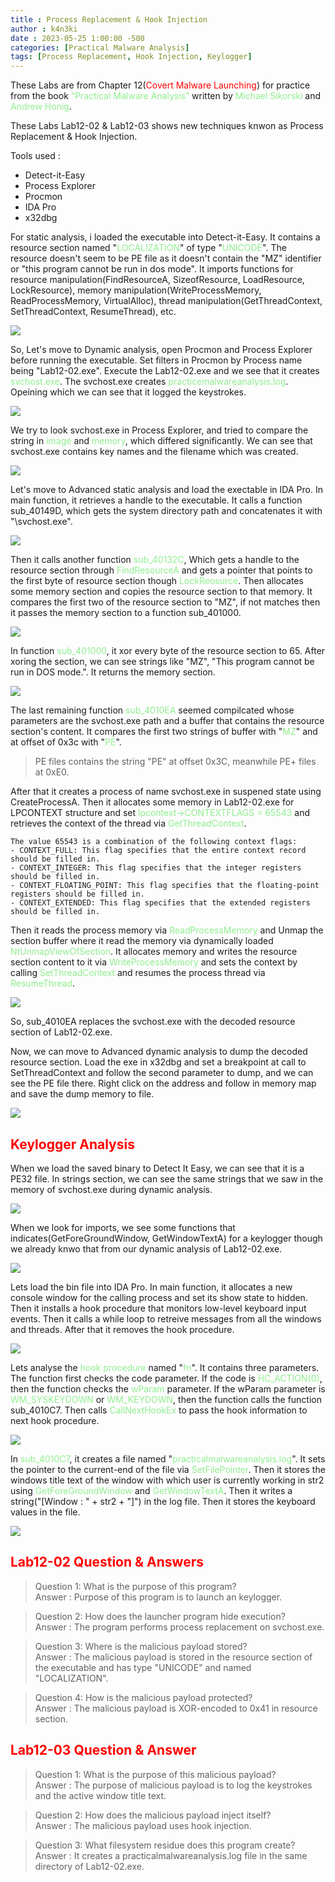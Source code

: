 ```yaml
---
title : Process Replacement & Hook Injection
author : k4n3ki
date : 2023-05-25 1:00:00 -500
categories: [Practical Malware Analysis]
tags: [Process Replacement, Hook Injection, Keylogger]
---
```


These Labs are from Chapter 12(<span style="color:red">Covert Malware Launching</span>) for practice from the book <span style="color:lightgreen">“Practical Malware Analysis”</span> written by <span style="color:lightgreen">Michael Sikorski</span> and <span style="color:lightgreen">Andrew Honig</span>.

These Labs Lab12-02 & Lab12-03 shows new techniques knwon as Process Replacement & Hook Injection. 

Tools used :
- Detect-it-Easy
- Process Explorer
- Procmon
- IDA Pro
- x32dbg

For static analysis, i loaded the executable into Detect-it-Easy. It contains a resource section named "<span style="color:lightgreen">LOCALIZATION</span>" of type "<span style="color:lightgreen">UNICODE</span>". The resource doesn't seem to be PE file as it doesn't contain the "MZ" identifier or "this program cannot be run in dos mode". It imports functions for resource manipulation(FindResourceA, SizeofResource, LoadResource, LockResource), memory manipulation(WriteProcessMemory, ReadProcessMemory, VirtualAlloc), thread manipulation(GetThreadContext, SetThreadContext, ResumeThread), etc.

<img src="/assets/img/Lab12-02/resource_section.png">
<!-- ![img](/resource_section.png) -->

So, Let's move to Dynamic analysis, open Procmon and Process Explorer before running the executable. Set filters in Procmon by Process name being "Lab12-02.exe". Execute the Lab12-02.exe and we see that it creates <span style="color:lightgreen">svchost.exe</span>. The svchost.exe creates <span style="color:lightgreen">practicemalwareanalysis.log</span>. Opeining which we can see that it logged the keystrokes.

<img src="/assets/img/Lab12-02/logFile.png">
<!-- ![img](/logFile.png) -->

We try to look svchost.exe in Process Explorer, and tried to compare the string in <span style="color:lightgreen">image</span> and <span style="color:lightgreen">memory</span>, which differed significantly. We can see that svchost.exe contains key names and the filename which was created.

<img src="/assets/img/Lab12-02/comp.png">
<!-- ![img](/comp.png) -->

Let's move to Advanced static analysis and load the exectable in IDA Pro. In main function, it retrieves a handle to the executable. It calls a function sub_40149D, which gets the system directory path and concatenates it with "\\svchost.exe".

<img src="/assets/img/Lab12-02/main_func.png">
<!-- ![img](/main_func.png) -->

Then it calls another function <span style="color:lightgreen">sub_40132C</span>, Which gets a handle to the resource section through <span style="color:lightgreen">FindResourceA</span> and gets a pointer that points to the first byte of resource section though <span style="color:lightgreen">LockReosurce</span>. Then allocates some memory section and copies the resource section to that memory. It compares the first two of the resource section to "MZ", if not matches then it passes the memory section to a function sub_401000. 

<img src="/assets/img/Lab12-02/resource_function.png">
<!-- ![img](/resource_function.png) -->

In function <span style="color:lightgreen">sub_401000</span>, it xor every byte of the resource section to 65. After xoring the section, we can see strings like "MZ", "This program cannot be run in DOS mode.". It returns the memory section.

<img src="/assets/img/Lab12-02/resource_decode.png">
<!-- ![img](/resource_decode.png) -->

The last remaining function <span style="color:lightgreen">sub_4010EA</span> seemed compilcated whose parameters are the svchost.exe path and a buffer that contains the resource section's content. It compares the first two strings of buffer with "<span style="color:lightgreen">MZ</span>" and at offset of 0x3c with "<span style="color:lightgreen">PE</span>".

> PE files contains the string "PE" at offset 0x3C, meanwhile PE+ files at 0xE0.

After that it creates a process of name svchost.exe in suspened state using CreateProcessA. Then it allocates some memory in Lab12-02.exe for LPCONTEXT structure and set <span style="color:lightgreen">lpcontext->CONTEXTFLAGS = 65543</span> and retrieves the context of the thread via <span style="color:lightgreen">GetThreadContext</span>.

```
The value 65543 is a combination of the following context flags:
- CONTEXT_FULL: This flag specifies that the entire context record should be filled in.
- CONTEXT_INTEGER: This flag specifies that the integer registers should be filled in.
- CONTEXT_FLOATING_POINT: This flag specifies that the floating-point registers should be filled in.
- CONTEXT_EXTENDED: This flag specifies that the extended registers should be filled in.
```

Then it reads the process memory via <span style="color:lightgreen">ReadProcessMemory</span> and Unmap the section buffer where it read the memory via dynamically loaded <span style="color:lightgreen">NtUnmapViewOfSection</span>. It allocates memory and writes the resource section content to it via <span style="color:lightgreen">WriteProcessMemory</span> and sets the context by calling <span style="color:lightgreen">SetThreadContext</span> and resumes the process thread via <span style="color:lightgreen">ResumeThread</span>.

<img src="/assets/img/Lab12-02/write.png">

So, sub_4010EA replaces the svchost.exe with the decoded resource section of Lab12-02.exe. 

Now, we can move to Advanced dynamic analysis to dump the decoded resource section. Load the exe in x32dbg and set a breakpoint at call to SetThreadContext and follow the second parameter to dump, and we can see the PE file there. Right click on the address and follow in memory map and save the dump memory to file.

<img src="/assets/img/Lab12-02/dump.png">

## <span style="color:red">Keylogger Analysis</span>

When we load the saved binary to Detect It Easy, we can see that it is a PE32 file. In strings section, we can see the same strings that we saw in the memory of svchost.exe during dynamic analysis.

<img src="/assets/img/Lab12-02/key_strings.png">

When we look for imports, we see some functions that indicates(GetForeGroundWindow, GetWindowTextA) for a keylogger though we already knwo that from our dynamic analysis of Lab12-02.exe.

<img src="/assets/img/Lab12-02/key_imports.png">

Lets load the bin file into IDA Pro. In main function, it allocates a new console window for the calling process and set its show state to hidden. Then it installs a hook procedure that monitors low-level keyboard input events. Then it calls a while loop to retreive messages from all the windows and threads. After that it removes the hook procedure.

<img src="/assets/img/Lab12-02/key_main.png">

Lets analyse the <span style="color:lightgreen">hook procedure</span> named "<span style="color:lightgreen">fn</span>". It contains three parameters. The function first checks the code parameter. If the code is <span style="color:lightgreen">HC_ACTION(0)</span>, then the function checks the <span style="color:lightgreen">wParam</span> parameter. If the wParam parameter is <span style="color:lightgreen">WM_SYSKEYDOWN</span> or <span style="color:lightgreen">WM_KEYDOWN</span>, then the function calls the function sub_4010C7. Then calls <span style="color:lightgreen">CallNextHookEx</span> to pass the hook information to next hook procedure.

<img src="/assets/img/Lab12-02/fn.png">

In <span style="color:lightgreen">sub_4010C7</span>, it creates a file named "<span style="color:lightgreen">practicalmalwareanalysis.log</span>". It sets the pointer to the current-end of the file via <span style="color:lightgreen">SetFilePointer</span>. Then it stores the windows title text of the window with which user is currently working in str2 using <span style="color:lightgreen">GetForeGroundWindow</span> and <span style="color:lightgreen">GetWindowTextA</span>. Then it writes a string("[Window : " + str2 + "]") in the log file. Then it stores the keyboard values in the file.

<img src="/assets/img/Lab12-02/keylog_func.png">

## <span style="color:red">Lab12-02 Question & Answers</span>

> Question 1: What is the purpose of this program? </br>
> Answer : Purpose of this program is to launch an keylogger.

> Question 2: How does the launcher program hide execution? </br>
> Answer : The program performs process replacement on svchost.exe.

> Question 3: Where is the malicious payload stored? </br>
> Answer : The malicious payload is stored in the resource section of the executable and has type "UNICODE" and named "LOCALIZATION".

> Question 4: How is the malicious payload protected? </br>
> Answer : The malicious payload is XOR-encoded to 0x41 in resource section.


## <span style="color:red">Lab12-03 Question & Answer</span>

> Question 1: What is the purpose of this malicious payload? </br>
> Answer : The purpose of malicious payload is to log the keystrokes and the active window title text.

> Question 2: How does the malicious payload inject itself? </br>
> Answer : The malicious payload uses hook injection.

> Question 3: What filesystem residue does this program create? </br>
> Answer : It creates a practicalmalwareanalysis.log file in the same directory of Lab12-02.exe.
